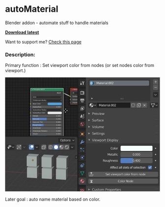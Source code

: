 # autoMaterial
Blender addon - automate stuff to handle materials

**[Download latest](https://github.com/Pullusb/autoMaterial/archive/master.zip)**


<!-- ### [youtube demo]() -->

Want to support me? [Check this page](http://www.samuelbernou.fr/donate)

### Description:

Primary function : Set viewport color from nodes (or set nodes color from viewport.)

![set_color](https://github.com/Pullusb/images_repo/raw/master/AM_set_vp_color_from_node_and_back.gif)


Later goal : auto name material based on color.